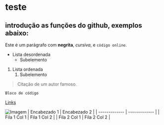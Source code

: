 # teste
## introdução as funções do github, exemplos abaixo:
Este é um parágrafo com **negrita**, *cursiva*, e `código online`.
- Lista desordenada
   - Subelemento
1. Lista ordenada
    1. Subelemento
> Citação de um autor famoso.
```
Bloco de código
```
[Links](https://www.lexaloffle.com/pico-8.php)

![Imagem](https://upload.wikimedia.org/wikipedia/commons/thumb/3/34/Hydrochoeris_hydrochaeris_in_Brazil_in_Petr%C3%B3polis%2C_Rio_de_Janeiro%2C_Brazil_09.jpg/280px-Hydrochoeris_hydrochaeris_in_Brazil_in_Petr%C3%B3polis%2C_Rio_de_Janeiro%2C_Brazil_09.jpg)
| Encabezado 1 | Encabezado 2 | 
| ------------- | ------------- | 
| Fila 1 Col 1  | Fila 1 Col 2  | 
| Fila 2 Col 1  | Fila 2 Col 2  |
